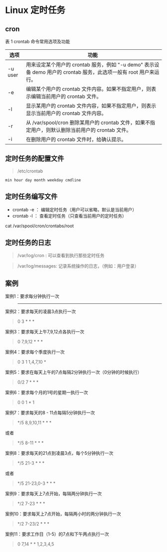 # Linux 定时任务

## cron

表 1 crontab 命令常用选项及功能

| 选项    | 功能                                                                                                              |
| ------- | ----------------------------------------------------------------------------------------------------------------- |
| -u user | 用来设定某个用户的 crontab 服务，例如 "-u demo" 表示设备 demo 用户的 crontab 服务，此选项一般有 root 用户来运行。 |
| -e      | 编辑某个用户的 crontab 文件内容。如果不指定用户，则表示编辑当前用户的 crontab 文件。                              |
| -l      | 显示某用户的 crontab 文件内容，如果不指定用户，则表示显示当前用户的 crontab 文件内容。                            |
| -r      | 从 /var/spool/cron 删除某用户的 crontab 文件，如果不指定用户，则默认删除当前用户的 crontab 文件。                 |
| -i      | 在删除用户的 crontab 文件时，给确认提示。                                                                         |

## 定时任务的配置文件

> /etc/crontab

```shell
min hour day month weekday cmdline
```

## 定时任务编写文件

- crontab -e ： 编辑定时任务（用户可以省略，默认是当前用户）
- crontab -l ： 查看定时任务（只查看当前用户的定时任务）


cat /var/spool/cron/crontabs/root

## 定时任务的日志

> /var/log/cron : 可以查看到执行那些定时任务

> /var/log/messages: 记录系统操作的日志，（例如：用户登录）


## 案例

案例1：要求每分钟执行一次

> * * * * *

案例2：要求每天的凌晨3点执行一次

> 0 3 * * *

案例3：要求每天上午7,9,12点各执行一次

> 0 7,9,12 * * *

案例4：要求每个季度执行一次

> 0 3 1 1,4,7,10 *

案例5：要求在每天上午的7点每隔2分钟执行一次（0分钟的时候执行）

> 0/2 7 * * *


案例6：要求每个月的1号的星期一执行一次

> 0 0 1 * 1

案例7：要求每天的8 - 11点每隔5分钟执行一次

> */5 8,9,10,11 * * *

或者

> */5 8-11 * * *

案例8：要求每天的21点到凌晨3点，每个5分钟执行一次

> */5 21-3 * * *

或者

> */5 21-23,0-3 * * *

案例9：要求每天上7点开始，每隔两分钟执行一次

> */2 7-23 * * *

案例10：要求每天上7点开始，每隔两小时的两分钟执行一次

> */2 7-23/2 * * *

案例11：要求工作日（1-5）的7点和下午两点执行一次

> 0 7,14 * * 1,2,3,4,5
